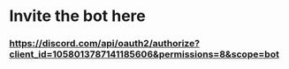# Invite the bot here
### https://discord.com/api/oauth2/authorize?client_id=1058013787141185606&permissions=8&scope=bot
